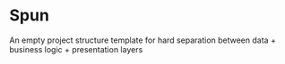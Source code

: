 # Spun

An empty project structure template for hard separation between data + business logic + presentation layers
